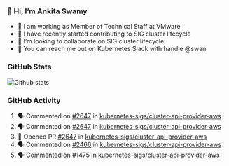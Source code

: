 ### 👋 Hi, I’m Ankita Swamy 

- 💼 I am working as Member of Technical Staff at VMware
- 👀 I have recently started contributing to SIG cluster lifecycle 
- 💞️ I’m looking to collaborate on SIG cluster lifecycle
- 💬 You can reach me out on Kubernetes Slack with handle @swan

### GitHub Stats
![Github stats](https://github-readme-stats.vercel.app/api?username=Ankitasw&count_private=true&show_icons=true&theme=tokyonight)

### GitHub Activity 
<!--START_SECTION:activity-->
1. 🗣 Commented on [#2647](https://github.com/kubernetes-sigs/cluster-api-provider-aws/issues/2647) in [kubernetes-sigs/cluster-api-provider-aws](https://github.com/kubernetes-sigs/cluster-api-provider-aws)
2. 🗣 Commented on [#2647](https://github.com/kubernetes-sigs/cluster-api-provider-aws/issues/2647) in [kubernetes-sigs/cluster-api-provider-aws](https://github.com/kubernetes-sigs/cluster-api-provider-aws)
3. 💪 Opened PR [#2647](https://github.com/kubernetes-sigs/cluster-api-provider-aws/pull/2647) in [kubernetes-sigs/cluster-api-provider-aws](https://github.com/kubernetes-sigs/cluster-api-provider-aws)
4. 🗣 Commented on [#2466](https://github.com/kubernetes-sigs/cluster-api-provider-aws/issues/2466) in [kubernetes-sigs/cluster-api-provider-aws](https://github.com/kubernetes-sigs/cluster-api-provider-aws)
5. 🗣 Commented on [#1475](https://github.com/kubernetes-sigs/cluster-api-provider-aws/issues/1475) in [kubernetes-sigs/cluster-api-provider-aws](https://github.com/kubernetes-sigs/cluster-api-provider-aws)
<!--END_SECTION:activity-->
